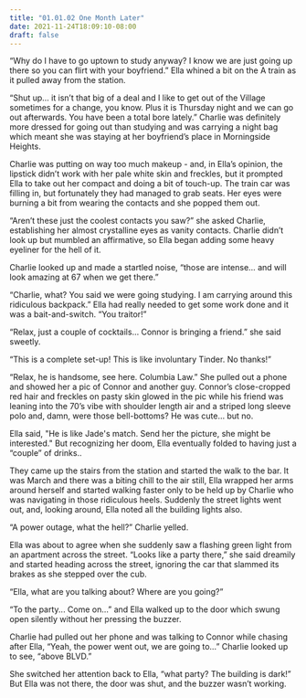 ```yaml
---
title: "01.01.02 One Month Later"
date: 2021-11-24T18:09:10-08:00
draft: false
---
```

“Why do I have to go uptown to study anyway? I know we are just going up there so you can flirt with your boyfriend.” Ella whined a bit on the A train as it pulled away from the station.

“Shut up… it isn’t that big of a deal and I like to get out of the Village sometimes for a change, you know. Plus it is Thursday night and we can go out afterwards. You have been a total bore lately.” Charlie was definitely more dressed for going out than studying and was carrying a night bag which meant she was staying at her boyfriend’s place in Morningside Heights.

Charlie was putting on way too much makeup - and, in Ella’s opinion, the lipstick didn’t work with her pale white skin and freckles, but it prompted Ella to take out her compact and doing a bit of touch-up. The train car was filling in, but fortunately they had managed to grab seats. Her eyes were burning a bit from wearing the contacts and she popped them out.

“Aren’t these just the coolest contacts you saw?” she asked Charlie, establishing her almost crystalline eyes as vanity contacts. Charlie didn’t look up but mumbled an affirmative, so Ella began adding some heavy eyeliner for the hell of it.

Charlie looked up and made a startled noise, “those are intense… and will look amazing at 67 when we get there.”

“Charlie, what? You said we were going studying. I am carrying around this ridiculous backpack.” Ella had really needed to get some work done and it was a bait-and-switch. “You traitor!”

“Relax, just a couple of cocktails… Connor is bringing a friend.” she said sweetly.

“This is a complete set-up! This is like involuntary Tinder. No thanks!”

“Relax, he is handsome, see here. Columbia Law.” She pulled out a phone and showed her a pic of Connor and another guy. Connor’s close-cropped red hair and freckles on pasty skin glowed in the pic while his friend was leaning into the 70’s vibe with shoulder length air and a striped long sleeve polo and, damn, were those bell-bottoms? He was cute… but no.

Ella said, "He is like Jade's match. Send her the picture, she might be interested." But recognizing her doom, Ella eventually folded to having just a “couple” of drinks..

They came up the stairs from the station and started the walk to the bar. It was March and there was a biting chill to the air still, Ella wrapped her arms around herself and started walking faster only to be held up by Charlie who was navigating in those ridiculous heels. Suddenly the street lights went out, and, looking around, Ella noted all the building lights also.

“A power outage, what the hell?” Charlie yelled.

Ella was about to agree when she suddenly saw a flashing green light from an apartment across the street. “Looks like a party there,” she said dreamily and started heading across the street, ignoring the car that slammed its brakes as she stepped over the cub.

“Ella, what are you talking about? Where are you going?”

“To the party... Come on…” and Ella walked up to the door which swung open silently without her pressing the buzzer.

Charlie had pulled out her phone and was talking to Connor while chasing after Ella, “Yeah, the power went out, we are going to…” Charlie looked up to see, “above BLVD.”

She switched her attention back to Ella, “what party? The building is dark!” But Ella was not there, the door was shut, and the buzzer wasn’t working.

